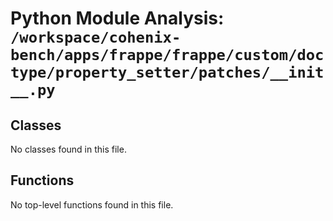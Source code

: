 # Python Module Analysis: `/workspace/cohenix-bench/apps/frappe/frappe/custom/doctype/property_setter/patches/__init__.py`

## Classes

No classes found in this file.


## Functions

No top-level functions found in this file.
